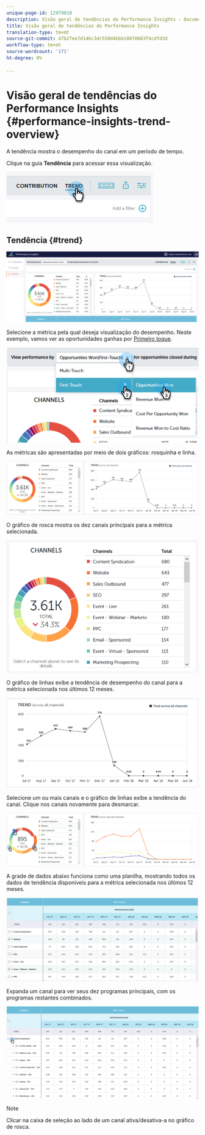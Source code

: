 ```yaml
---
unique-page-id: 12979010
description: Visão geral de tendências do Performance Insights - Documentos do Marketing - Documentação do produto
title: Visão geral de tendências do Performance Insights
translation-type: tm+mt
source-git-commit: 47b2fee7d146c3dc558d4bbb10070683f4cdfd3d
workflow-type: tm+mt
source-wordcount: '171'
ht-degree: 0%

---
```



# Visão geral de tendências do Performance Insights {#performance-insights-trend-overview}

A tendência mostra o desempenho do canal em um período de tempo.

Clique na guia **Tendência** para acessar essa visualização.

![](assets/1.png)

## Tendência {#trend}

![](assets/2-1.png)

Selecione a métrica pela qual deseja visualização do desempenho. Neste exemplo, vamos ver as oportunidades ganhas por [Primeiro toque](http://docs.marketo.com/display/DOCS/Understanding+Attribution).

![](assets/3-2.png)

As métricas são apresentadas por meio de dois gráficos: rosquinha e linha.

![](assets/4-1.png)

O gráfico de rosca mostra os dez canais principais para a métrica selecionada.

![](assets/5-2.png)

O gráfico de linhas exibe a tendência de desempenho do canal para a métrica selecionada nos últimos 12 meses.

![](assets/6-1.png)

Selecione um ou mais canais e o gráfico de linhas exibe a tendência do canal. Clique nos canais novamente para desmarcar.

![](assets/7.png)

A grade de dados abaixo funciona como uma planilha, mostrando todos os dados de tendência disponíveis para a métrica selecionada nos últimos 12 meses.

![](assets/8.png)

Expanda um canal para ver seus dez programas principais, com os programas restantes combinados.

![](assets/9-1.png)

>[!NOTE]
>
>Clicar na caixa de seleção ao lado de um canal ativa/desativa-a no gráfico de rosca.

